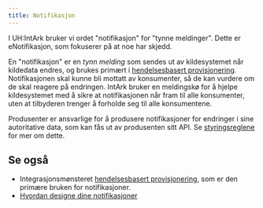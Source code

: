 ```yaml
---
title: Notifikasjon
---
```


I UH:IntArk bruker vi ordet "notifikasjon" for "tynne meldinger". Dette er
eNotifikasjon, som fokuserer på at noe har skjedd. 

En "notifikasjon" er en *tynn melding* som sendes ut av kildesystemet når
kildedata endres, og brukes primært i [hendelsesbasert
provisjonering](/docs/datadeling/god-praksis/integrasjonsmonster/hendelsesbasert).
Notifikasjonen skal kunne bli mottatt av konsumenter, så de kan vurdere om de
skal reagere på endringen. IntArk bruker en meldingskø for å hjelpe
kildesystemet med å sikre at notifikasjonen når fram til alle konsumenter, uten
at tilbyderen trenger å forholde seg til alle konsumentene.

Produsenter er ansvarlige for å produsere notifikasjoner for endringer i sine
autoritative data, som kan fås ut av produsenten sitt API. Se
[styringsreglene](/docs/datadeling/styringsregler) for mer om dette.


## Se også


* Integrasjonsmønsteret [hendelsesbasert provisjonering](/docs/datadeling/god-praksis/integrasjonsmonster/hendelsesbasert), som er den primære bruken for notifikasjoner.
* [Hvordan designe dine notifikasjoner](/docs/datadeling/god-praksis/notifikasjonsdesign)
